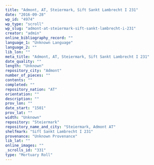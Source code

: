 ```yaml
---
title: "Admont, AT, Steiermark, Sift Sankt Lambrecht I 231"
date: "2016-09-28"
wp_id: "4974"
wp_type: "scroll"
wp_slug: "admont-at-steiermark-sift-sankt-lambrecht-i-231"
creator: "admin"
online_bibliography_record: ""
language_1: "Unknown Language"
language_2: ""
lib_lon: ""
meta_title: "Admont, AT, Steiermark, Sift Sankt Lambrecht I 231"
date_quality: ""
length: "Unknown"
repository_city: "Admont"
number_of_pieces: ""
contents: ""
completed: ""
repository_nation: "AT"
orientation: ""
description: ""
prov_lon: ""
date_start: "1501"
prov_lat: ""
width: "Unknown"
repository: "Steiermark"
repository_name_and_city: "Steiermark, Admont AT"
shelfmark: "Sift Sankt Lambrecht I 231"
provenance: "Unknown Provenance"
lib_lat: ""
online_images: ""
_scrolls_id: "331"
type: "Mortuary Roll"
---
```




